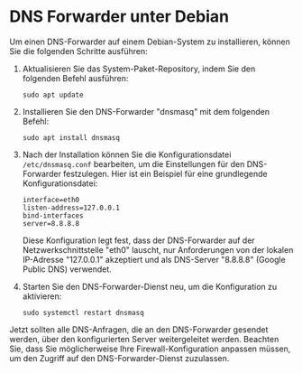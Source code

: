 # DNS Forwarder unter Debian

Um einen DNS-Forwarder auf einem Debian-System zu installieren, können Sie die folgenden Schritte ausführen:

1. Aktualisieren Sie das System-Paket-Repository, indem Sie den folgenden Befehl ausführen:

   ```
   sudo apt update
   ```

2. Installieren Sie den DNS-Forwarder "dnsmasq" mit dem folgenden Befehl:

   ```
   sudo apt install dnsmasq
   ```

3. Nach der Installation können Sie die Konfigurationsdatei `/etc/dnsmasq.conf` bearbeiten, um die Einstellungen für den DNS-Forwarder festzulegen. Hier ist ein Beispiel für eine grundlegende Konfigurationsdatei:

   ```
   interface=eth0
   listen-address=127.0.0.1
   bind-interfaces
   server=8.8.8.8
   ```

   Diese Konfiguration legt fest, dass der DNS-Forwarder auf der Netzwerkschnittstelle "eth0" lauscht, nur Anforderungen von der lokalen IP-Adresse "127.0.0.1" akzeptiert und als DNS-Server "8.8.8.8" (Google Public DNS) verwendet.

4. Starten Sie den DNS-Forwarder-Dienst neu, um die Konfiguration zu aktivieren:

   ```
   sudo systemctl restart dnsmasq
   ```

Jetzt sollten alle DNS-Anfragen, die an den DNS-Forwarder gesendet werden, über den konfigurierten Server weitergeleitet werden. Beachten Sie, dass Sie möglicherweise Ihre Firewall-Konfiguration anpassen müssen, um den Zugriff auf den DNS-Forwarder-Dienst zuzulassen.
